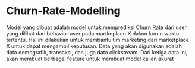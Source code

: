 # Churn-Rate-Modelling
Model yang dibuat adalah model untuk memprediksi Churn Rate dari user yang dilihat dari behavior user pada martkeplace X dalam kurun waktu tertentu. Hal ini dilakukan untuk membantu tim marketing dari marketplace X untuk dapat mengambil keputusan. Data yang akan digunakan adalah data demografik, transaksi, dan juga data clickstream. Dari ketiga data ini, akan membuat berbagai feature untuk membuat model kalian akurat
